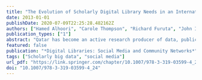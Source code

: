 ```yaml
---
title: "The Evolution of Scholarly Digital Library Needs in an International Environment: Social Reference Management Systems and Qatar"
date: 2013-01-01
publishDate: 2020-07-09T22:25:28.482162Z
authors: ["Hamed Alhoori", "Carole Thompson", "Richard Furuta", "John Impagliazzo", "Edward A. Fox", "Mohammed Samaka", "Somaya Al-Maadeed"]
publication_types: ["1"]
abstract: "Qatar has become an active research producer of data, publications, and other scholarly works. We studied the evolving scholarly activities and needs of researchers in this relatively new research environment, and compared them with previous findings from a well-established environment in the United States. The initial findings shed some light on the similarities and differences in information seeking behavior and information needs. We also highlighted some requirements and solutions appropriate for future international digital libraries and social reference management systems."
featured: false
publication: "*Digital Libraries: Social Media and Community Networks*"
tags: ["Scholarly big data", "social media"]
url_pdf: "https://link.springer.com/chapter/10.1007/978-3-319-03599-4_24"
doi: "10.1007/978-3-319-03599-4_24"
---
```


